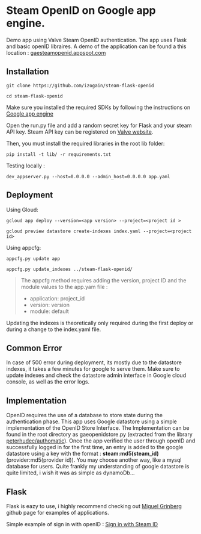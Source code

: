 # Steam OpenID on Google app engine.

Demo app using Valve Steam OpenID authentication. The app uses Flask and basic openID libraires.
A demo of the application can be found a this location : [gaesteamopenid.appspot.com](https://gaesteamopenid.appspot.com)


## Installation

`git clone https://github.com/izogain/steam-flask-openid`

`cd steam-flask-openid`

Make sure you installed the required SDKs by following the instructions on [Google app engine](https://cloud.google.com/appengine/docs/python/quickstart)

Open the run.py file and add a random secret key for Flask and your steam API key. Steam API key can be registered on [Valve website](https://steamcommunity.com/dev/apikey).

Then, you must install the required libraries in the root lib folder:

`pip install -t lib/ -r requirements.txt`

Testing locally :

`dev_appserver.py --host=0.0.0.0 --admin_host=0.0.0.0 app.yaml`


## Deployment

Using Gloud:

`gcloud app deploy --version=<app version> --project=<project id >`

`gcloud preview datastore create-indexes index.yaml --project=<project id>`

Using appcfg:

`appcfg.py update app`

`appcfg.py update_indexes ../steam-flask-openid/`

> The appcfg method requires adding the version, project ID and the module values to the app.yam file :
> - application: project_id
> - version: version
> - module: default

Updating the indexes is theoretically only required during the first deploy or during a change to the index.yaml file.

## Common Error
In case of 500 error during deployment, its mostly due to the datastore indexes, it takes a few minutes for google to serve them. Make sure to update indexes and check the datastore admin interface in Google cloud console, as well as the error logs.


## Implementation

OpenID requires the use of a database to store state during the authentication phase. This app uses Google datastore using a simple implementation of the OpenID Store Interface. The
Implementation can be found in the root directory as gaeopenidstore.py (extracted from the library [peterhudec/authomatic](https://github.com/peterhudec/authomatic)).
Once the app verified the user through openID and successfully logged in for the first time, an entry is added to the google datastore using a key with the format :
**steam:md5(steam_id)** (provider:md5(provider id)).
You may choose another way, like a mysql database for users. Quite frankly my understanding of google datastore is quite limited, i wish it was as simple as dynamoDb...

## Flask
Flask is eazy to use, i highly recommend checking out [Miguel Grinberg](https://github.com/miguelgrinberg) github page for examples of applications.

Simple example of sign in with openID : [Sign in with Steam ID](http://flask.pocoo.org/snippets/42/)
